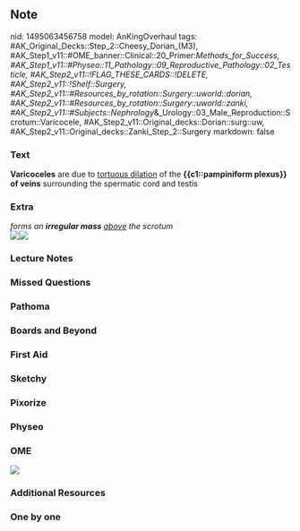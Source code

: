 ## Note
nid: 1495063456758
model: AnKingOverhaul
tags: #AK_Original_Decks::Step_2::Cheesy_Dorian_(M3), #AK_Step1_v11::#OME_banner::Clinical::20_Primer:_Methods_for_Success, #AK_Step1_v11::#Physeo::11_Pathology::09_Reproductive_Pathology::02_Testicle, #AK_Step2_v11::!FLAG_THESE_CARDS::!DELETE, #AK_Step2_v11::!Shelf::Surgery, #AK_Step2_v11::#Resources_by_rotation::Surgery::uworld::dorian, #AK_Step2_v11::#Resources_by_rotation::Surgery::uworld::zanki, #AK_Step2_v11::#Subjects::Nephrology_&_Urology::03_Male_Reproduction::Scrotum::Varicocele, #AK_Step2_v11::Original_decks::Dorian::surg::uw, #AK_Step2_v11::Original_decks::Zanki_Step_2::Surgery
markdown: false

### Text
<b>Varicoceles</b> are due to <u>tortuous dilation</u> of the
<b>{{c1::pampiniform plexus}} of veins</b> surrounding the
spermatic cord and testis

### Extra
<div>
  <i>forms an <b>irregular mass</b> <u>above</u> the scrotum</i>
</div><img src="vvvv.png"><img src=
"paste-832751209021441%20(1).jpg">

### Lecture Notes


### Missed Questions


### Pathoma


### Boards and Beyond


### First Aid


### Sketchy


### Pixorize


### Physeo


### OME
<div class="ome-widget">
  <a href="https://onlinemeded.org/spa/surgery?ref=anki"><img src=
  "_OME_AnkiFlashcards_Topic_1.png"></a>
</div>

### Additional Resources


### One by one

